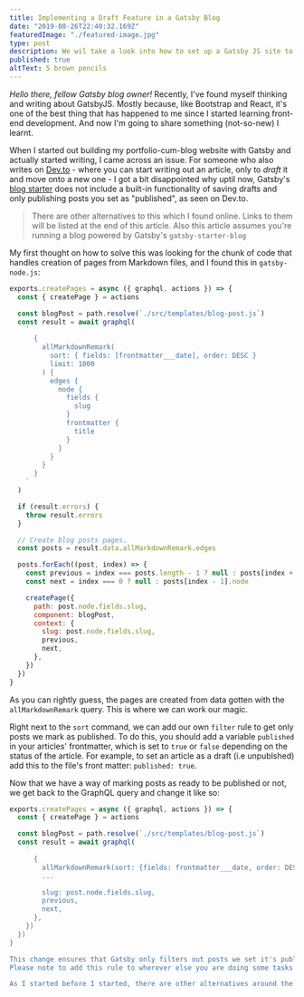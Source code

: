 ```yaml
---
title: Implementing a Draft Feature in a Gatsby Blog
date: "2019-08-26T22:40:32.169Z"
featuredImage: "./featured-image.jpg"
type: post
description: We wil take a look into how to set up a Gatsby JS site to use Twitter Bootstrap's CDN
published: true
altText: 5 brown pencils
---
```


_Hello there, fellow Gatsby blog owner!_
Recently, I've found myself thinking and writing about GatsbyJS. Mostly because, like Bootstrap and React, it's one of the best thing that has happened to me since I started learning front-end development. And now I'm going to share something (not-so-new) I learnt.

When I started out building my portfolio-cum-blog website with Gatsby and actually started writing, I came across an issue. For someone who also writes on [Dev.to](https://dev.to) - where you can start writing out an article, only to _draft_ it and move onto a new one - I got a bit disappointed why uptil now, Gatsby's [blog starter](https://www.gatsbyjs.org/starters/gatsbyjs/gatsby-starter-blog/) does not include a built-in functionality of saving drafts and only publishing posts you set as "published", as seen on Dev.to.

>There are other alternatives to this which I found online. Links to them will be listed at the end of this article.
>Also this article assumes you're running a blog powered by Gatsby's `gatsby-starter-blog`

My first thought on how to solve this was looking for the chunk of code that handles creation of pages from Markdown files, and I found this in `gatsby-node.js`:
```js
exports.createPages = async ({ graphql, actions }) => {
  const { createPage } = actions

  const blogPost = path.resolve(`./src/templates/blog-post.js`)
  const result = await graphql(
    `
      {
        allMarkdownRemark(
          sort: { fields: [frontmatter___date], order: DESC }
          limit: 1000
        ) {
          edges {
            node {
              fields {
                slug
              }
              frontmatter {
                title
              }
            }
          }
        }
      }
    `
  )

  if (result.errors) {
    throw result.errors
  }

  // Create blog posts pages.
  const posts = result.data.allMarkdownRemark.edges

  posts.forEach((post, index) => {
    const previous = index === posts.length - 1 ? null : posts[index + 1].node
    const next = index === 0 ? null : posts[index - 1].node

    createPage({
      path: post.node.fields.slug,
      component: blogPost,
      context: {
        slug: post.node.fields.slug,
        previous,
        next,
      },
    })
  })
}
```
As you can rightly guess, the pages are created from data gotten with the `allMarkdownRemark` query. This is where we can work our magic.

Right next to the `sort` command, we can add our own `filter` rule to get only posts we mark as published. To do this, you should add a variable `published` in your articles' frontmatter, which is set to `true` or `false` depending on the status of the article. For example, to set an article as a draft (i.e unpublshed) add this to the file's front matter: `published: true`.

Now that we have a way of marking posts as ready to be published or not, we get back to the GraphQL query and change it like so:
```js
exports.createPages = async ({ graphql, actions }) => {
  const { createPage } = actions

  const blogPost = path.resolve(`./src/templates/blog-post.js`)
  const result = await graphql(
    `
      {
        allMarkdownRemark(sort: {fields: frontmatter___date, order: DESC}, filter: {frontmatter: { published: {eq: true} }}, limit: 1000)
        ...

        slug: post.node.fields.slug,
        previous,
        next,
      },
    })
  })
}

This change ensures that Gatsby only filters out posts we set it's published variable to `true` in it's fromtmatter.
Please note to add this rule to wherever else you are doing some tasks with your posts, eg when in your `src/pages/index.js` file, where there's a similar query for listing out your articles, and also if you're creating your RSS feed with `gatsby-plugin-feed`.

As I started before I started, there are other alternatives around the web for this. Check out this method by [Janosh](https://www.google.com.ng/url?sa=t&source=web&rct=j&url=https://janosh.io/blog/exclude-drafts-from-production/&ved=2ahUKEwi99uvmz63kAhVRQxUIHbWLAJ4QFjAAegQIAxAB&usg=AOvVaw3jun-nNSBWsJ8Gqq71dGYi) and this one by [Chase Adams](https://chaseonsoftware.com/gatsby-drafts/#how-i-write-drafts-in-gatsby). Use whichever method you prefer, and if you have your own super cool method for this, please share with us some code snippets in the comment sections or paste the link to the article.
